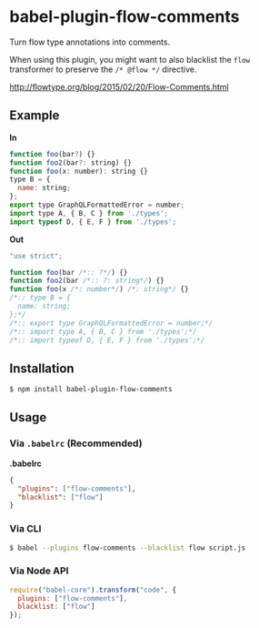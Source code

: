 # babel-plugin-flow-comments

Turn flow type annotations into comments.

When using this plugin, you might want to also blacklist the `flow` transformer to preserve the `/* @flow */` directive.

http://flowtype.org/blog/2015/02/20/Flow-Comments.html

## Example

**In**

```javascript
function foo(bar?) {}
function foo2(bar?: string) {}
function foo(x: number): string {}
type B = {
  name: string;
};
export type GraphQLFormattedError = number;
import type A, { B, C } from './types';
import typeof D, { E, F } from './types';
```

**Out**

```javascript
"use strict";

function foo(bar /*:: ?*/) {}
function foo2(bar /*:: ?: string*/) {}
function foo(x /*: number*/) /*: string*/ {}
/*:: type B = {
  name: string;
};*/
/*:: export type GraphQLFormattedError = number;*/
/*:: import type A, { B, C } from './types';*/
/*:: import typeof D, { E, F } from './types';*/
```

## Installation

```sh
$ npm install babel-plugin-flow-comments
```

## Usage

### Via `.babelrc` (Recommended)

**.babelrc**

```json
{
  "plugins": ["flow-comments"],
  "blacklist": ["flow"]
}
```

### Via CLI

```sh
$ babel --plugins flow-comments --blacklist flow script.js
```

### Via Node API

```javascript
require("babel-core").transform("code", {
  plugins: ["flow-comments"],
  blacklist: ["flow"]
});
```

